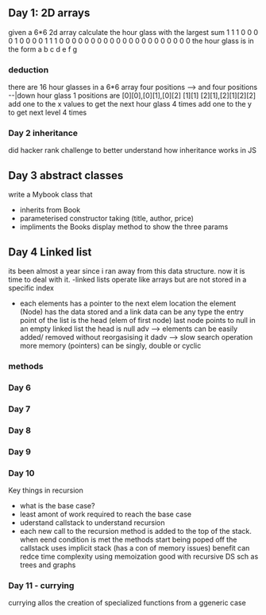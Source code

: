 
## Day 1: 2D arrays
given a 6*6 2d array calculate the hour glass with the largest sum
1 1 1 0 0 0
0 1 0 0 0 0
1 1 1 0 0 0
0 0 0 0 0 0
0 0 0 0 0 0
0 0 0 0 0 0
the hour glass is in the form
a b c
  d
e f g
### deduction
there are 16 hour glasses in a 6*6 array
four positions --> and four positions --|down
hour glass 1 positions are
[0][0],[0][1],[0][2]
[1][1]
[2][1],[2][1][2][2]
add one to the x values to get the next hour glass 4 times
add one to the y to get next level 4 times
### Day 2 inheritance
did hacker rank challenge to better understand how inheritance works in JS

## Day 3 abstract classes

write a Mybook class that
- inherits from Book
- parameterised constructor taking (title, author, price)
- impliments the Books display method to show the three params
## Day 4 Linked list
its been almost a year since i ran away from this data structure.
now it is time to deal with it.
-linked lists operate like arrays but are not stored in a specific index
- each elements has a pointer to the next elem location
the element (Node) has the data stored and a link
data can be any type
the entry point of the list is the head (elem of first node)
last node points to null
in an empty linked list the head is null
adv --> elements can be easily added/ removed without reorgasising it
dadv --> slow search operation more memory (pointers)
can be singly, double or cyclic
### methods
### Day 6
### Day 7
### Day 8
### Day 9
### Day 10
Key things in recursion 
- what is the base case?
- least amont of work required to reach the base case
- uderstand callstack to understand recursion
- each new call to the recursion method is added to the top of the stack.
when eend condition is met the methods start being poped off the callstack
uses implicit stack (has a con of memory issues)
benefit can redce time complexity using memoization
good with recursive DS sch as trees and graphs
### Day 11 - currying
currying allos the creation of specialized functions from a ggeneric case
